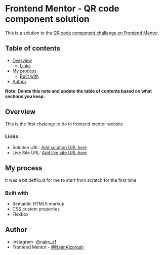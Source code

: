 # Frontend Mentor - QR code component solution

This is a solution to the [QR code component challenge on Frontend Mentor](https://www.frontendmentor.io/challenges/qr-code-component-iux_sIO_H).

## Table of contents

- [Overview](#overview)
  - [Links](#links)
- [My process](#my-process)
  - [Built with](#built-with)
- [Author](#author)

**Note: Delete this note and update the table of contents based on what sections you keep.**

## Overview

This is the first chalenge to do in frontend mentor website

### Links

- Solution URL: [Add solution URL here](https://github.com/NajmAlzorqah/The-QR-Challenge)
- Live Site URL: [Add live site URL here](https://najmalzorqah.github.io/The-QR-Challenge/)

## My process

It was a bit defficult for me to start from scratch for the first time

### Built with

- Semantic HTML5 markup
- CSS custom properties
- Flexbox

## Author

- Instagram -[@najm_z1](https://www.instagram.com/najm_z1/)
- Frontend Mentor - [@NajmAlzorqah](https://www.frontendmentor.io/profile/NajmAlzorqah)
